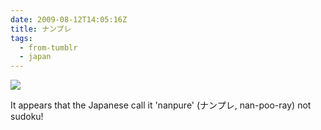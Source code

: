 ```yaml
---
date: 2009-08-12T14:05:16Z
title: ナンプレ
tags:
  - from-tumblr
  - japan
---
```


![](../img/fa9869865546cd0cb90995e01aacfa9a6bd41f838ba21bc408d5e1d85f40a44f.jpg)

It appears that the Japanese call it 'nanpure' (ナンプレ, nan-poo-ray) not sudoku!
